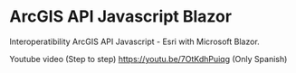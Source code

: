 # ArcGIS API Javascript Blazor

Interoperatibility ArcGIS API Javascript - Esri with Microsoft Blazor.

Youtube video (Step to step) https://youtu.be/7OtKdhPuiqg (Only Spanish)


